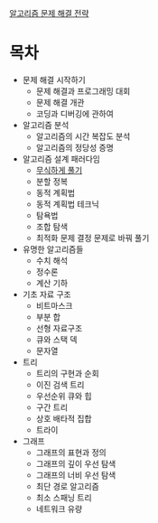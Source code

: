 [알고리즘 문제 해결 전략](http://www.yes24.com/Product/Goods/8006522)



# 목차

* 문제 해결 시작하기
    * 문제 해결과 프로그래밍 대회
    * 문제 해결 개관
    * 코딩과 디버깅에 관하여
* 알고리즘 분석
    * 알고리즘의 시간 복잡도 분석
    * 알고리즘의 정당성 증명
* 알고리즘 설계 패러다임
    * [무식하게 풀기](https://github.com/yonghyeonsim/TIL/blob/master/%EC%95%8C%EA%B3%A0%EB%A6%AC%EC%A6%98%EB%AC%B8%EC%A0%9C%ED%95%B4%EA%B2%B0%EC%A0%84%EB%9E%B5/%EB%AC%B4%EC%8B%9D%ED%95%98%EA%B2%8C%20%ED%92%80%EA%B8%B0.md)
    * 분할 정복
    * 동적 계획법
    * 동적 계획법 테크닉
    * 탐욕법
    * 조합 탐색
    * 최적화 문제 결정 문제로 바꿔 풀기
* 유명한 알고리즘들
    * 수치 해석
    * 정수론
    * 계산 기하
* 기초 자료 구조 
    * 비트마스크
    * 부분 합
    * 선형 자료구조
    * 큐와 스택 덱
    * 문자열
* 트리
    * 트리의 구현과 순회
    * 이진 검색 트리
    * 우선순위 큐와 힙
    * 구간 트리
    * 상호 배타적 집합
    * 트라이
* 그래프
    * 그래프의 표현과 정의
    * 그래프의 깊이 우선 탐색
    * 그래프의 너비 우선 탐색
    * 최단 경로 알고리즘
    * 최소 스패닝 트리
    * 네트워크 유량

